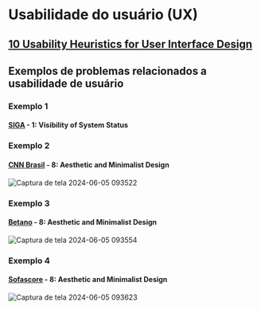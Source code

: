 # Usabilidade do usuário (UX)
## [10 Usability Heuristics for User Interface Design](https://www.nngroup.com/articles/ten-usability-heuristics/)

## Exemplos de problemas relacionados a usabilidade de usuário

### Exemplo 1
#### [SIGA](https://siga.cps.sp.gov.br/aluno/login.aspx) - 1: Visibility of System Status

### Exemplo 2
#### [CNN Brasil](https://www.cnnbrasil.com.br/) - 8: Aesthetic and Minimalist Design
![Captura de tela 2024-06-05 093522](https://github.com/BrunoVieira003/bertoti-IHC/assets/76965972/50fdc8c5-f105-41e4-bd8c-2f12e33ded7a)

### Exemplo 3
#### [Betano](https://br.betano.com/) - 8: Aesthetic and Minimalist Design
![Captura de tela 2024-06-05 093554](https://github.com/BrunoVieira003/bertoti-IHC/assets/76965972/fec3c92c-5855-4a2d-b4bc-51df944c5712)


### Exemplo 4
#### [Sofascore](https://www.sofascore.com/pt/) - 8: Aesthetic and Minimalist Design
![Captura de tela 2024-06-05 093623](https://github.com/BrunoVieira003/bertoti-IHC/assets/76965972/06a4ea9b-6328-49ea-8f76-acf405638979)

